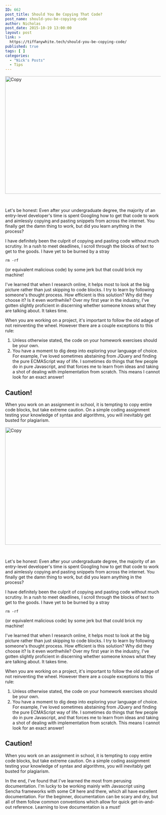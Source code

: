 ```yaml
---
ID: 662
post_title: Should You Be Copying That Code?
post_name: should-you-be-copying-code
author: Nicholas
post_date: 2015-10-19 13:00:00
layout: post
link: >
  https://tiffanywhite.tech/should-you-be-copying-code/
published: true
tags: [ ]
categories:
  - "Nick's Posts"
  - Tips
---
```



<a href="http://helloburgh.me/wp-content/uploads/2015/10/Copy.jpeg"><img class="aligncenter size-full wp-image-679" src="http://helloburgh.me/wp-content/uploads/2015/10/Copy.jpeg" alt="Copy" width="640" height="381" /></a>

&nbsp;

Let's be honest: Even after your undergraduate degree, the majority of an entry-level developer's time is spent Googling how to get that code to work and aimlessly copying and pasting snippets from across the internet. You finally get the damn thing to work, but did you learn anything in the process?

I have definitely been the culprit of copying and pasting code without much scrutiny. In a rush to meet deadlines, I scroll through the blocks of text to get to the goods. I have yet to be burned by a stray

~~~~
rm -rf
~~~~
(or equivalent malicious code) by some jerk but that could brick my machine!

I've learned that when I research online, it helps most to look at the big picture rather than just skipping to code blocks. I try to learn by following someone's thought process. How efficient is this solution? Why did they choose it? Is it even worthwhile? Over my first year in the industry, I've gotten slightly proficient in discerning whether someone knows what they are talking about. It takes time.

When you are working on a project, it's important to follow the old adage of not reinventing the wheel. However there are a couple exceptions to this rule:

1. Unless otherwise stated, the code on your homework exercises should be your own.
2. You have a moment to dig deep into exploring your language of choice. For example, I've loved sometimes abstaining from JQuery and finding the pure ECMAScript way of life. I sometimes do things that few people do in pure Javascript, and that forces me to learn from ideas and taking a shot of dealing with implementation from scratch. This means I cannot look for an exact answer!

## Caution!

When you work on an assignment in school, it is tempting to copy entire code blocks, but take extreme caution. On a simple coding assignment testing your knowledge of syntax and algorithms, you will inevitably get busted for plagiarism.




<a href="http://helloburgh.me/wp-content/uploads/2015/10/Copy.jpeg"><img class="aligncenter size-full wp-image-679" src="http://helloburgh.me/wp-content/uploads/2015/10/Copy.jpeg" alt="Copy" width="640" height="381" /></a>

&nbsp;

Let's be honest: Even after your undergraduate degree, the majority of an entry-level developer's time is spent Googling how to get that code to work and aimlessly copying and pasting snippets from across the internet. You finally get the damn thing to work, but did you learn anything in the process?

I have definitely been the culprit of copying and pasting code without much scrutiny. In a rush to meet deadlines, I scroll through the blocks of text to get to the goods. I have yet to be burned by a stray

~~~~
rm -rf
~~~~
(or equivalent malicious code) by some jerk but that could brick my machine!

I've learned that when I research online, it helps most to look at the big picture rather than just skipping to code blocks. I try to learn by following someone's thought process. How efficient is this solution? Why did they choose it? Is it even worthwhile? Over my first year in the industry, I've gotten slightly proficient in discerning whether someone knows what they are talking about. It takes time.

When you are working on a project, it's important to follow the old adage of not reinventing the wheel. However there are a couple exceptions to this rule:

1. Unless otherwise stated, the code on your homework exercises should be your own.
2. You have a moment to dig deep into exploring your language of choice. For example, I've loved sometimes abstaining from JQuery and finding the pure ECMAScript way of life. I sometimes do things that few people do in pure Javascript, and that forces me to learn from ideas and taking a shot of dealing with implementation from scratch. This means I cannot look for an exact answer!

## Caution!

When you work on an assignment in school, it is tempting to copy entire code blocks, but take extreme caution. On a simple coding assignment testing your knowledge of syntax and algorithms, you will inevitably get busted for plagiarism.





In the end, I've found that I've learned the most from perusing documentation. I'm lucky to be working mainly with Javascript using Sencha frameworks with some C# here and there, which all have excellent documentation. For the beginner, documentation can be scary and dry, but all of them follow common conventions which allow for quick get-in-and-out reference. Learning to love documentation is a *must!*